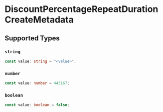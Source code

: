 # DiscountPercentageRepeatDurationCreateMetadata


## Supported Types

### `string`

```typescript
const value: string = "<value>";
```

### `number`

```typescript
const value: number = 443167;
```

### `boolean`

```typescript
const value: boolean = false;
```

